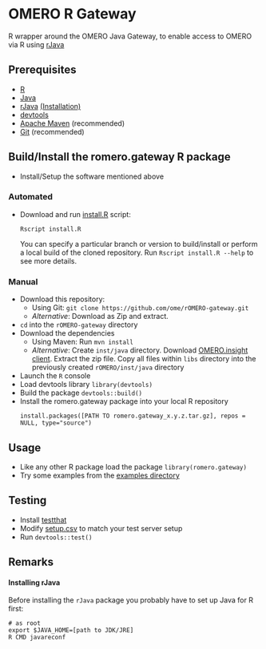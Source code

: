 # OMERO R Gateway

R wrapper around the OMERO Java Gateway, to enable access to OMERO via R using [rJava](https://cran.r-project.org/web/packages/rJava/index.html)

## Prerequisites

* [R](https://www.r-project.org/)
* [Java](http://openjdk.java.net/)
* [rJava](https://cran.r-project.org/web/packages/rJava/index.html) [(Installation)](#Installing-rJava)
* [devtools](https://cran.r-project.org/web/packages/devtools/index.html)
* [Apache Maven](https://maven.apache.org/) (recommended)
* [Git](https://git-scm.com/) (recommended)

## Build/Install the romero.gateway R package
* Install/Setup the software mentioned above

### Automated

* Download and run [install.R](install.R) script:
  
  ```
  Rscript install.R
  ```
  
  You can specify a particular branch or version to build/install or perform a local build of the cloned repository. Run `Rscript install.R --help` to see more details.

### Manual

* Download this repository: 
  * Using Git: ```git clone https://github.com/ome/rOMERO-gateway.git```
  * _Alternative_: Download as Zip and extract.
* ```cd``` into the ```rOMERO-gateway``` directory
* Download the dependencies
  * Using Maven: Run ```mvn install```
  * _Alternative_: Create ```inst/java``` directory. Download [OMERO.insight client](https://downloads.openmicroscopy.org/latest/omero/). Extract the zip file. Copy all files within ```libs``` directory into the previously created ```rOMERO/inst/java``` directory
* Launch the ```R``` console
* Load devtools library ```library(devtools)```
* Build the package ```devtools::build()```
* Install the romero.gateway package into your local R repository
  ```
  install.packages([PATH TO romero.gateway_x.y.z.tar.gz], repos = NULL, type="source")
  ```

## Usage
* Like any other R package load the package ```library(romero.gateway)```
* Try some examples from the [examples directory](examples)

## Testing 
* Install [testthat](https://cran.r-project.org/web/packages/testthat/index.html)
* Modify [setup.csv](tests/testthat/setup.csv) to match your test server setup
* Run ```devtools::test()```

## Remarks

#### Installing rJava
Before installing the `rJava` package you probably have to set up Java for R first:
```
# as root
export $JAVA_HOME=[path to JDK/JRE]
R CMD javareconf
```
